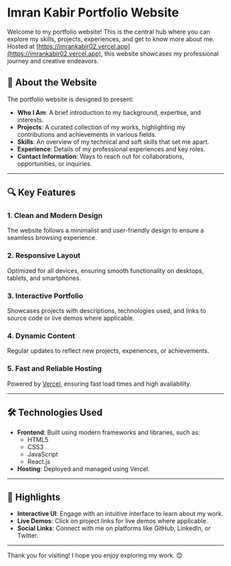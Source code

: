 # Imran Kabir Portfolio Website

Welcome to my portfolio website! This is the central hub where you can explore my skills, projects, experiences, and get to know more about me. Hosted at [https://imrankabir02.vercel.app](https://imrankabir02.vercel.app), this website showcases my professional journey and creative endeavors.

## 📜 About the Website

The portfolio website is designed to present:

- **Who I Am**: A brief introduction to my background, expertise, and interests.
- **Projects**: A curated collection of my works, highlighting my contributions and achievements in various fields.
- **Skills**: An overview of my technical and soft skills that set me apart.
- **Experience**: Details of my professional experiences and key roles.
- **Contact Information**: Ways to reach out for collaborations, opportunities, or inquiries.

---

## 🔍 Key Features

### 1. **Clean and Modern Design**
The website follows a minimalist and user-friendly design to ensure a seamless browsing experience.

### 2. **Responsive Layout**
Optimized for all devices, ensuring smooth functionality on desktops, tablets, and smartphones.

### 3. **Interactive Portfolio**
Showcases projects with descriptions, technologies used, and links to source code or live demos where applicable.

### 4. **Dynamic Content**
Regular updates to reflect new projects, experiences, or achievements.

### 5. **Fast and Reliable Hosting**
Powered by [Vercel](https://vercel.com), ensuring fast load times and high availability.

---

## 🛠️ Technologies Used

- **Frontend**: Built using modern frameworks and libraries, such as:
  - HTML5
  - CSS3
  - JavaScript
  - React.js
- **Hosting**: Deployed and managed using Vercel.

---

## 🌟 Highlights

- **Interactive UI**: Engage with an intuitive interface to learn about my work.
- **Live Demos**: Click on project links for live demos where applicable.
- **Social Links**: Connect with me on platforms like GitHub, LinkedIn, or Twitter.

---

Thank you for visiting! I hope you enjoy exploring my work. 😊
